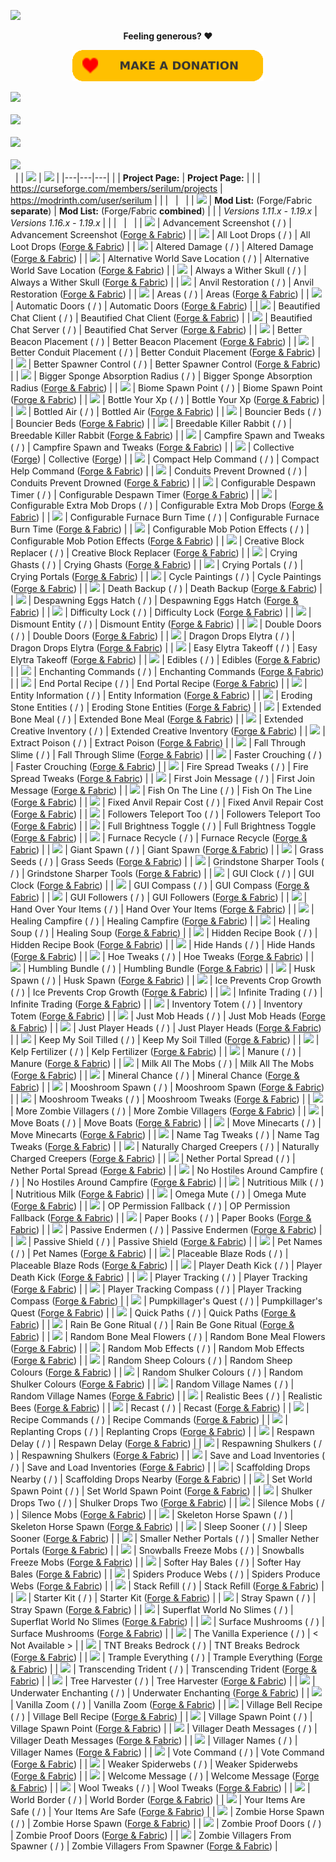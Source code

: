 [![](https://github.com/ricksouth/serilum-mc-mods/raw/master/description/Github/header.png)](https://serilum.com/)

<div align="center">
<p><strong>Feeling generous? ❤️</strong></p>
<p><a href="https://ricksouth.com/donate" target=_blank><img src="https://github.com/ricksouth/ricksouth/raw/main/assets/shields/donation_rounded.svg" height="50" width="auto"></a></p>
</div>

[![](https://github.com/ricksouth/serilum-mc-mods/raw/master/description/Github/serilumcom.png)](https://serilum.com/)\
&nbsp;\
[![](https://github.com/ricksouth/serilum-mc-mods/raw/master/description/Github/faq.png)](https://github.com/ricksouth/serilum-mc-mods/wiki/FAQ)\
&nbsp;\
[![](https://github.com/ricksouth/serilum-mc-mods/raw/master/description/Github/issues.png)](https://github.com/ricksouth/serilum-mc-mods/issues/new/choose)\
&nbsp;\
[![](https://github.com/ricksouth/serilum-mc-mods/raw/master/description/Github/code.png)](https://github.com/ricksouth/serilum-mc-mods/tree/master/sources)\
&nbsp;
|   | [![](https://github.com/ricksouth/serilum-mc-mods/raw/master/description/Github/curseforge.png)](https://curseforge.com/members/serilum/projects)  |  [![](https://github.com/ricksouth/serilum-mc-mods/raw/master/description/Github/modrinth.png)](https://modrinth.com/user/Serilum) |
|---|---|---|
|   | __Project Page:__  | __Project Page:__  |
|   | https://curseforge.com/members/serilum/projects  | https://modrinth.com/user/serilum  |
|   | 	&nbsp;  | 	&nbsp;  |
| [![](https://github.com/ricksouth/serilum-mc-mods/raw/master/description/Github/tiny_logo/_changelog.png)](#)  | __Mod List:__ (Forge/Fabric __separate__)  | __Mod List:__ (Forge/Fabric __combined__)  |
|   | _Versions 1.11.x - 1.19.x_  | _Versions 1.16.x - 1.19.x_  |
|   | 	&nbsp;  | 	&nbsp;  |
| [![](https://github.com/ricksouth/serilum-mc-mods/raw/master/description/Github/tiny_logo/advancement-screenshot.png)](https://serilum.com/mods?changelog=advancement-screenshot)  | Advancement Screenshot ( / )  | Advancement Screenshot ([Forge & Fabric](https://modrinth.com/mod/advancement-screenshot))  |
| [![](https://github.com/ricksouth/serilum-mc-mods/raw/master/description/Github/tiny_logo/all-loot-drops.png)](https://serilum.com/mods?changelog=all-loot-drops)  | All Loot Drops ( / )  | All Loot Drops ([Forge & Fabric](https://modrinth.com/mod/all-loot-drops))  |
| [![](https://github.com/ricksouth/serilum-mc-mods/raw/master/description/Github/tiny_logo/altered-damage.png)](https://serilum.com/mods?changelog=altered-damage)  | Altered Damage ( / )  | Altered Damage ([Forge & Fabric](https://modrinth.com/mod/altered-damage))  |
| [![](https://github.com/ricksouth/serilum-mc-mods/raw/master/description/Github/tiny_logo/alternative-world-save-location.png)](https://serilum.com/mods?changelog=alternative-world-save-location)  | Alternative World Save Location ( / )  | Alternative World Save Location ([Forge & Fabric](https://modrinth.com/mod/alternative-world-save-location))  |
| [![](https://github.com/ricksouth/serilum-mc-mods/raw/master/description/Github/tiny_logo/always-a-wither-skull.png)](https://serilum.com/mods?changelog=always-a-wither-skull)  | Always a Wither Skull ( / )  | Always a Wither Skull ([Forge & Fabric](https://modrinth.com/mod/always-a-wither-skull))  |
| [![](https://github.com/ricksouth/serilum-mc-mods/raw/master/description/Github/tiny_logo/anvil-restoration.png)](https://serilum.com/mods?changelog=anvil-restoration)  | Anvil Restoration ( / )  | Anvil Restoration ([Forge & Fabric](https://modrinth.com/mod/anvil-restoration))  |
| [![](https://github.com/ricksouth/serilum-mc-mods/raw/master/description/Github/tiny_logo/areas.png)](https://serilum.com/mods?changelog=areas)  | Areas ( / )  | Areas ([Forge & Fabric](https://modrinth.com/mod/areas))  |
| [![](https://github.com/ricksouth/serilum-mc-mods/raw/master/description/Github/tiny_logo/automatic-doors.png)](https://serilum.com/mods?changelog=automatic-doors)  | Automatic Doors ( / )  | Automatic Doors ([Forge & Fabric](https://modrinth.com/mod/automatic-doors))  |
| [![](https://github.com/ricksouth/serilum-mc-mods/raw/master/description/Github/tiny_logo/beautified-chat-client.png)](https://serilum.com/mods?changelog=beautified-chat-client)  | Beautified Chat Client ( / )  | Beautified Chat Client ([Forge & Fabric](https://modrinth.com/mod/beautified-chat-client))  |
| [![](https://github.com/ricksouth/serilum-mc-mods/raw/master/description/Github/tiny_logo/beautified-chat-server.png)](https://serilum.com/mods?changelog=beautified-chat-server)  | Beautified Chat Server ( / )  | Beautified Chat Server ([Forge & Fabric](https://modrinth.com/mod/beautified-chat-server))  |
| [![](https://github.com/ricksouth/serilum-mc-mods/raw/master/description/Github/tiny_logo/better-beacon-placement.png)](https://serilum.com/mods?changelog=better-beacon-placement)  | Better Beacon Placement ( / )  | Better Beacon Placement ([Forge & Fabric](https://modrinth.com/mod/better-beacon-placement))  |
| [![](https://github.com/ricksouth/serilum-mc-mods/raw/master/description/Github/tiny_logo/better-conduit-placement.png)](https://serilum.com/mods?changelog=better-conduit-placement)  | Better Conduit Placement ( / )  | Better Conduit Placement ([Forge & Fabric](https://modrinth.com/mod/better-conduit-placement))  |
| [![](https://github.com/ricksouth/serilum-mc-mods/raw/master/description/Github/tiny_logo/better-spawner-control.png)](https://serilum.com/mods?changelog=better-spawner-control)  | Better Spawner Control ( / )  | Better Spawner Control ([Forge & Fabric](https://modrinth.com/mod/better-spawner-control))  |
| [![](https://github.com/ricksouth/serilum-mc-mods/raw/master/description/Github/tiny_logo/bigger-sponge-absorption-radius.png)](https://serilum.com/mods?changelog=bigger-sponge-absorption-radius)  | Bigger Sponge Absorption Radius ( / )  | Bigger Sponge Absorption Radius ([Forge & Fabric](https://modrinth.com/mod/bigger-sponge-absorption-radius))  |
| [![](https://github.com/ricksouth/serilum-mc-mods/raw/master/description/Github/tiny_logo/biome-spawn-point.png)](https://serilum.com/mods?changelog=biome-spawn-point)  | Biome Spawn Point ( / )  | Biome Spawn Point ([Forge & Fabric](https://modrinth.com/mod/biome-spawn-point))  |
| [![](https://github.com/ricksouth/serilum-mc-mods/raw/master/description/Github/tiny_logo/bottle-your-xp.png)](https://serilum.com/mods?changelog=bottle-your-xp)  | Bottle Your Xp ( / )  | Bottle Your Xp ([Forge & Fabric](https://modrinth.com/mod/bottle-your-xp))  |
| [![](https://github.com/ricksouth/serilum-mc-mods/raw/master/description/Github/tiny_logo/bottled-air.png)](https://serilum.com/mods?changelog=bottled-air)  | Bottled Air ( / )  | Bottled Air ([Forge & Fabric](https://modrinth.com/mod/bottled-air))  |
| [![](https://github.com/ricksouth/serilum-mc-mods/raw/master/description/Github/tiny_logo/bouncier-beds.png)](https://serilum.com/mods?changelog=bouncier-beds)  | Bouncier Beds ( / )  | Bouncier Beds ([Forge & Fabric](https://modrinth.com/mod/bouncier-beds))  |
| [![](https://github.com/ricksouth/serilum-mc-mods/raw/master/description/Github/tiny_logo/breedable-killer-rabbit.png)](https://serilum.com/mods?changelog=breedable-killer-rabbit)  | Breedable Killer Rabbit ( / )  | Breedable Killer Rabbit ([Forge & Fabric](https://modrinth.com/mod/breedable-killer-rabbit))  |
| [![](https://github.com/ricksouth/serilum-mc-mods/raw/master/description/Github/tiny_logo/campfire-spawn-and-tweaks.png)](https://serilum.com/mods?changelog=campfire-spawn-and-tweaks)  | Campfire Spawn and Tweaks ( / )  | Campfire Spawn and Tweaks ([Forge & Fabric](https://modrinth.com/mod/campfire-spawn-and-tweaks))  |
| [![](https://github.com/ricksouth/serilum-mc-mods/raw/master/description/Github/tiny_logo/collective.png)](https://serilum.com/mods?changelog=collective)  | Collective ([Forge](https://curseforge.com/minecraft/mc-mods/collective))  | Collective ([Forge](https://modrinth.com/mod/collective))  |
| [![](https://github.com/ricksouth/serilum-mc-mods/raw/master/description/Github/tiny_logo/compact-help-command.png)](https://serilum.com/mods?changelog=compact-help-command)  | Compact Help Command ( / )  | Compact Help Command ([Forge & Fabric](https://modrinth.com/mod/compact-help-command))  |
| [![](https://github.com/ricksouth/serilum-mc-mods/raw/master/description/Github/tiny_logo/conduits-prevent-drowned.png)](https://serilum.com/mods?changelog=conduits-prevent-drowned)  | Conduits Prevent Drowned ( / )  | Conduits Prevent Drowned ([Forge & Fabric](https://modrinth.com/mod/conduits-prevent-drowned))  |
| [![](https://github.com/ricksouth/serilum-mc-mods/raw/master/description/Github/tiny_logo/configurable-despawn-timer.png)](https://serilum.com/mods?changelog=configurable-despawn-timer)  | Configurable Despawn Timer ( / )  | Configurable Despawn Timer ([Forge & Fabric](https://modrinth.com/mod/configurable-despawn-timer))  |
| [![](https://github.com/ricksouth/serilum-mc-mods/raw/master/description/Github/tiny_logo/configurable-extra-mob-drops.png)](https://serilum.com/mods?changelog=configurable-extra-mob-drops)  | Configurable Extra Mob Drops ( / )  | Configurable Extra Mob Drops ([Forge & Fabric](https://modrinth.com/mod/configurable-extra-mob-drops))  |
| [![](https://github.com/ricksouth/serilum-mc-mods/raw/master/description/Github/tiny_logo/configurable-furnace-burn-time.png)](https://serilum.com/mods?changelog=configurable-furnace-burn-time)  | Configurable Furnace Burn Time ( / )  | Configurable Furnace Burn Time ([Forge & Fabric](https://modrinth.com/mod/configurable-furnace-burn-time))  |
| [![](https://github.com/ricksouth/serilum-mc-mods/raw/master/description/Github/tiny_logo/configurable-mob-potion-effects.png)](https://serilum.com/mods?changelog=configurable-mob-potion-effects)  | Configurable Mob Potion Effects ( / )  | Configurable Mob Potion Effects ([Forge & Fabric](https://modrinth.com/mod/configurable-mob-potion-effects))  |
| [![](https://github.com/ricksouth/serilum-mc-mods/raw/master/description/Github/tiny_logo/creative-block-replacer.png)](https://serilum.com/mods?changelog=creative-block-replacer)  | Creative Block Replacer ( / )  | Creative Block Replacer ([Forge & Fabric](https://modrinth.com/mod/creative-block-replacer))  |
| [![](https://github.com/ricksouth/serilum-mc-mods/raw/master/description/Github/tiny_logo/crying-ghasts.png)](https://serilum.com/mods?changelog=crying-ghasts)  | Crying Ghasts ( / )  | Crying Ghasts ([Forge & Fabric](https://modrinth.com/mod/crying-ghasts))  |
| [![](https://github.com/ricksouth/serilum-mc-mods/raw/master/description/Github/tiny_logo/crying-portals.png)](https://serilum.com/mods?changelog=crying-portals)  | Crying Portals ( / )  | Crying Portals ([Forge & Fabric](https://modrinth.com/mod/crying-portals))  |
| [![](https://github.com/ricksouth/serilum-mc-mods/raw/master/description/Github/tiny_logo/cycle-paintings.png)](https://serilum.com/mods?changelog=cycle-paintings)  | Cycle Paintings ( / )  | Cycle Paintings ([Forge & Fabric](https://modrinth.com/mod/cycle-paintings))  |
| [![](https://github.com/ricksouth/serilum-mc-mods/raw/master/description/Github/tiny_logo/death-backup.png)](https://serilum.com/mods?changelog=death-backup)  | Death Backup ( / )  | Death Backup ([Forge & Fabric](https://modrinth.com/mod/death-backup))  |
| [![](https://github.com/ricksouth/serilum-mc-mods/raw/master/description/Github/tiny_logo/despawning-eggs-hatch.png)](https://serilum.com/mods?changelog=despawning-eggs-hatch)  | Despawning Eggs Hatch ( / )  | Despawning Eggs Hatch ([Forge & Fabric](https://modrinth.com/mod/despawning-eggs-hatch))  |
| [![](https://github.com/ricksouth/serilum-mc-mods/raw/master/description/Github/tiny_logo/difficulty-lock.png)](https://serilum.com/mods?changelog=difficulty-lock)  | Difficulty Lock ( / )  | Difficulty Lock ([Forge & Fabric](https://modrinth.com/mod/difficulty-lock))  |
| [![](https://github.com/ricksouth/serilum-mc-mods/raw/master/description/Github/tiny_logo/dismount-entity.png)](https://serilum.com/mods?changelog=dismount-entity)  | Dismount Entity ( / )  | Dismount Entity ([Forge & Fabric](https://modrinth.com/mod/dismount-entity))  |
| [![](https://github.com/ricksouth/serilum-mc-mods/raw/master/description/Github/tiny_logo/double-doors.png)](https://serilum.com/mods?changelog=double-doors)  | Double Doors ( / )  | Double Doors ([Forge & Fabric](https://modrinth.com/mod/double-doors))  |
| [![](https://github.com/ricksouth/serilum-mc-mods/raw/master/description/Github/tiny_logo/dragon-drops-elytra.png)](https://serilum.com/mods?changelog=dragon-drops-elytra)  | Dragon Drops Elytra ( / )  | Dragon Drops Elytra ([Forge & Fabric](https://modrinth.com/mod/dragon-drops-elytra))  |
| [![](https://github.com/ricksouth/serilum-mc-mods/raw/master/description/Github/tiny_logo/easy-elytra-takeoff.png)](https://serilum.com/mods?changelog=easy-elytra-takeoff)  | Easy Elytra Takeoff ( / )  | Easy Elytra Takeoff ([Forge & Fabric](https://modrinth.com/mod/easy-elytra-takeoff))  |
| [![](https://github.com/ricksouth/serilum-mc-mods/raw/master/description/Github/tiny_logo/edibles.png)](https://serilum.com/mods?changelog=edibles)  | Edibles ( / )  | Edibles ([Forge & Fabric](https://modrinth.com/mod/edibles))  |
| [![](https://github.com/ricksouth/serilum-mc-mods/raw/master/description/Github/tiny_logo/enchanting-commands.png)](https://serilum.com/mods?changelog=enchanting-commands)  | Enchanting Commands ( / )  | Enchanting Commands ([Forge & Fabric](https://modrinth.com/mod/enchanting-commands))  |
| [![](https://github.com/ricksouth/serilum-mc-mods/raw/master/description/Github/tiny_logo/end-portal-recipe.png)](https://serilum.com/mods?changelog=end-portal-recipe)  | End Portal Recipe ( / )  | End Portal Recipe ([Forge & Fabric](https://modrinth.com/mod/end-portal-recipe))  |
| [![](https://github.com/ricksouth/serilum-mc-mods/raw/master/description/Github/tiny_logo/entity-information.png)](https://serilum.com/mods?changelog=entity-information)  | Entity Information ( / )  | Entity Information ([Forge & Fabric](https://modrinth.com/mod/entity-information))  |
| [![](https://github.com/ricksouth/serilum-mc-mods/raw/master/description/Github/tiny_logo/eroding-stone-entities.png)](https://serilum.com/mods?changelog=eroding-stone-entities)  | Eroding Stone Entities ( / )  | Eroding Stone Entities ([Forge & Fabric](https://modrinth.com/mod/eroding-stone-entities))  |
| [![](https://github.com/ricksouth/serilum-mc-mods/raw/master/description/Github/tiny_logo/extended-bone-meal.png)](https://serilum.com/mods?changelog=extended-bone-meal)  | Extended Bone Meal ( / )  | Extended Bone Meal ([Forge & Fabric](https://modrinth.com/mod/extended-bone-meal))  |
| [![](https://github.com/ricksouth/serilum-mc-mods/raw/master/description/Github/tiny_logo/extended-creative-inventory.png)](https://serilum.com/mods?changelog=extended-creative-inventory)  | Extended Creative Inventory ( / )  | Extended Creative Inventory ([Forge & Fabric](https://modrinth.com/mod/extended-creative-inventory))  |
| [![](https://github.com/ricksouth/serilum-mc-mods/raw/master/description/Github/tiny_logo/extract-poison.png)](https://serilum.com/mods?changelog=extract-poison)  | Extract Poison ( / )  | Extract Poison ([Forge & Fabric](https://modrinth.com/mod/extract-poison))  |
| [![](https://github.com/ricksouth/serilum-mc-mods/raw/master/description/Github/tiny_logo/fall-through-slime.png)](https://serilum.com/mods?changelog=fall-through-slime)  | Fall Through Slime ( / )  | Fall Through Slime ([Forge & Fabric](https://modrinth.com/mod/fall-through-slime))  |
| [![](https://github.com/ricksouth/serilum-mc-mods/raw/master/description/Github/tiny_logo/faster-crouching.png)](https://serilum.com/mods?changelog=faster-crouching)  | Faster Crouching ( / )  | Faster Crouching ([Forge & Fabric](https://modrinth.com/mod/faster-crouching))  |
| [![](https://github.com/ricksouth/serilum-mc-mods/raw/master/description/Github/tiny_logo/fire-spread-tweaks.png)](https://serilum.com/mods?changelog=fire-spread-tweaks)  | Fire Spread Tweaks ( / )  | Fire Spread Tweaks ([Forge & Fabric](https://modrinth.com/mod/fire-spread-tweaks))  |
| [![](https://github.com/ricksouth/serilum-mc-mods/raw/master/description/Github/tiny_logo/first-join-message.png)](https://serilum.com/mods?changelog=first-join-message)  | First Join Message ( / )  | First Join Message ([Forge & Fabric](https://modrinth.com/mod/first-join-message))  |
| [![](https://github.com/ricksouth/serilum-mc-mods/raw/master/description/Github/tiny_logo/fish-on-the-line.png)](https://serilum.com/mods?changelog=fish-on-the-line)  | Fish On The Line ( / )  | Fish On The Line ([Forge & Fabric](https://modrinth.com/mod/fish-on-the-line))  |
| [![](https://github.com/ricksouth/serilum-mc-mods/raw/master/description/Github/tiny_logo/fixed-anvil-repair-cost.png)](https://serilum.com/mods?changelog=fixed-anvil-repair-cost)  | Fixed Anvil Repair Cost ( / )  | Fixed Anvil Repair Cost ([Forge & Fabric](https://modrinth.com/mod/fixed-anvil-repair-cost))  |
| [![](https://github.com/ricksouth/serilum-mc-mods/raw/master/description/Github/tiny_logo/followers-teleport-too.png)](https://serilum.com/mods?changelog=followers-teleport-too)  | Followers Teleport Too ( / )  | Followers Teleport Too ([Forge & Fabric](https://modrinth.com/mod/followers-teleport-too))  |
| [![](https://github.com/ricksouth/serilum-mc-mods/raw/master/description/Github/tiny_logo/full-brightness-toggle.png)](https://serilum.com/mods?changelog=full-brightness-toggle)  | Full Brightness Toggle ( / )  | Full Brightness Toggle ([Forge & Fabric](https://modrinth.com/mod/full-brightness-toggle))  |
| [![](https://github.com/ricksouth/serilum-mc-mods/raw/master/description/Github/tiny_logo/furnace-recycle.png)](https://serilum.com/mods?changelog=furnace-recycle)  | Furnace Recycle ( / )  | Furnace Recycle ([Forge & Fabric](https://modrinth.com/mod/furnace-recycle))  |
| [![](https://github.com/ricksouth/serilum-mc-mods/raw/master/description/Github/tiny_logo/giant-spawn.png)](https://serilum.com/mods?changelog=giant-spawn)  | Giant Spawn ( / )  | Giant Spawn ([Forge & Fabric](https://modrinth.com/mod/giant-spawn))  |
| [![](https://github.com/ricksouth/serilum-mc-mods/raw/master/description/Github/tiny_logo/grass-seeds.png)](https://serilum.com/mods?changelog=grass-seeds)  | Grass Seeds ( / )  | Grass Seeds ([Forge & Fabric](https://modrinth.com/mod/grass-seeds))  |
| [![](https://github.com/ricksouth/serilum-mc-mods/raw/master/description/Github/tiny_logo/grindstone-sharper-tools.png)](https://serilum.com/mods?changelog=grindstone-sharper-tools)  | Grindstone Sharper Tools ( / )  | Grindstone Sharper Tools ([Forge & Fabric](https://modrinth.com/mod/grindstone-sharper-tools))  |
| [![](https://github.com/ricksouth/serilum-mc-mods/raw/master/description/Github/tiny_logo/gui-clock.png)](https://serilum.com/mods?changelog=gui-clock)  | GUI Clock ( / )  | GUI Clock ([Forge & Fabric](https://modrinth.com/mod/gui-clock))  |
| [![](https://github.com/ricksouth/serilum-mc-mods/raw/master/description/Github/tiny_logo/gui-compass.png)](https://serilum.com/mods?changelog=gui-compass)  | GUI Compass ( / )  | GUI Compass ([Forge & Fabric](https://modrinth.com/mod/gui-compass))  |
| [![](https://github.com/ricksouth/serilum-mc-mods/raw/master/description/Github/tiny_logo/gui-followers.png)](https://serilum.com/mods?changelog=gui-followers)  | GUI Followers ( / )  | GUI Followers ([Forge & Fabric](https://modrinth.com/mod/gui-followers))  |
| [![](https://github.com/ricksouth/serilum-mc-mods/raw/master/description/Github/tiny_logo/hand-over-your-items.png)](https://serilum.com/mods?changelog=hand-over-your-items)  | Hand Over Your Items ( / )  | Hand Over Your Items ([Forge & Fabric](https://modrinth.com/mod/hand-over-your-items))  |
| [![](https://github.com/ricksouth/serilum-mc-mods/raw/master/description/Github/tiny_logo/healing-campfire.png)](https://serilum.com/mods?changelog=healing-campfire)  | Healing Campfire ( / )  | Healing Campfire ([Forge & Fabric](https://modrinth.com/mod/healing-campfire))  |
| [![](https://github.com/ricksouth/serilum-mc-mods/raw/master/description/Github/tiny_logo/healing-soup.png)](https://serilum.com/mods?changelog=healing-soup)  | Healing Soup ( / )  | Healing Soup ([Forge & Fabric](https://modrinth.com/mod/healing-soup))  |
| [![](https://github.com/ricksouth/serilum-mc-mods/raw/master/description/Github/tiny_logo/hidden-recipe-book.png)](https://serilum.com/mods?changelog=hidden-recipe-book)  | Hidden Recipe Book ( / )  | Hidden Recipe Book ([Forge & Fabric](https://modrinth.com/mod/hidden-recipe-book))  |
| [![](https://github.com/ricksouth/serilum-mc-mods/raw/master/description/Github/tiny_logo/hide-hands.png)](https://serilum.com/mods?changelog=hide-hands)  | Hide Hands ( / )  | Hide Hands ([Forge & Fabric](https://modrinth.com/mod/hide-hands))  |
| [![](https://github.com/ricksouth/serilum-mc-mods/raw/master/description/Github/tiny_logo/hoe-tweaks.png)](https://serilum.com/mods?changelog=hoe-tweaks)  | Hoe Tweaks ( / )  | Hoe Tweaks ([Forge & Fabric](https://modrinth.com/mod/hoe-tweaks))  |
| [![](https://github.com/ricksouth/serilum-mc-mods/raw/master/description/Github/tiny_logo/humbling-bundle.png)](https://serilum.com/mods?changelog=humbling-bundle)  | Humbling Bundle ( / )  | Humbling Bundle ([Forge & Fabric](https://modrinth.com/mod/humbling-bundle))  |
| [![](https://github.com/ricksouth/serilum-mc-mods/raw/master/description/Github/tiny_logo/husk-spawn.png)](https://serilum.com/mods?changelog=husk-spawn)  | Husk Spawn ( / )  | Husk Spawn ([Forge & Fabric](https://modrinth.com/mod/husk-spawn))  |
| [![](https://github.com/ricksouth/serilum-mc-mods/raw/master/description/Github/tiny_logo/ice-prevents-crop-growth.png)](https://serilum.com/mods?changelog=ice-prevents-crop-growth)  | Ice Prevents Crop Growth ( / )  | Ice Prevents Crop Growth ([Forge & Fabric](https://modrinth.com/mod/ice-prevents-crop-growth))  |
| [![](https://github.com/ricksouth/serilum-mc-mods/raw/master/description/Github/tiny_logo/infinite-trading.png)](https://serilum.com/mods?changelog=infinite-trading)  | Infinite Trading ( / )  | Infinite Trading ([Forge & Fabric](https://modrinth.com/mod/infinite-trading))  |
| [![](https://github.com/ricksouth/serilum-mc-mods/raw/master/description/Github/tiny_logo/inventory-totem.png)](https://serilum.com/mods?changelog=inventory-totem)  | Inventory Totem ( / )  | Inventory Totem ([Forge & Fabric](https://modrinth.com/mod/inventory-totem))  |
| [![](https://github.com/ricksouth/serilum-mc-mods/raw/master/description/Github/tiny_logo/just-mob-heads.png)](https://serilum.com/mods?changelog=just-mob-heads)  | Just Mob Heads ( / )  | Just Mob Heads ([Forge & Fabric](https://modrinth.com/mod/just-mob-heads))  |
| [![](https://github.com/ricksouth/serilum-mc-mods/raw/master/description/Github/tiny_logo/just-player-heads.png)](https://serilum.com/mods?changelog=just-player-heads)  | Just Player Heads ( / )  | Just Player Heads ([Forge & Fabric](https://modrinth.com/mod/just-player-heads))  |
| [![](https://github.com/ricksouth/serilum-mc-mods/raw/master/description/Github/tiny_logo/keep-my-soil-tilled.png)](https://serilum.com/mods?changelog=keep-my-soil-tilled)  | Keep My Soil Tilled ( / )  | Keep My Soil Tilled ([Forge & Fabric](https://modrinth.com/mod/keep-my-soil-tilled))  |
| [![](https://github.com/ricksouth/serilum-mc-mods/raw/master/description/Github/tiny_logo/kelp-fertilizer.png)](https://serilum.com/mods?changelog=kelp-fertilizer)  | Kelp Fertilizer ( / )  | Kelp Fertilizer ([Forge & Fabric](https://modrinth.com/mod/kelp-fertilizer))  |
| [![](https://github.com/ricksouth/serilum-mc-mods/raw/master/description/Github/tiny_logo/manure.png)](https://serilum.com/mods?changelog=manure)  | Manure ( / )  | Manure ([Forge & Fabric](https://modrinth.com/mod/manure))  |
| [![](https://github.com/ricksouth/serilum-mc-mods/raw/master/description/Github/tiny_logo/milk-all-the-mobs.png)](https://serilum.com/mods?changelog=milk-all-the-mobs)  | Milk All The Mobs ( / )  | Milk All The Mobs ([Forge & Fabric](https://modrinth.com/mod/milk-all-the-mobs))  |
| [![](https://github.com/ricksouth/serilum-mc-mods/raw/master/description/Github/tiny_logo/mineral-chance.png)](https://serilum.com/mods?changelog=mineral-chance)  | Mineral Chance ( / )  | Mineral Chance ([Forge & Fabric](https://modrinth.com/mod/mineral-chance))  |
| [![](https://github.com/ricksouth/serilum-mc-mods/raw/master/description/Github/tiny_logo/mooshroom-spawn.png)](https://serilum.com/mods?changelog=mooshroom-spawn)  | Mooshroom Spawn ( / )  | Mooshroom Spawn ([Forge & Fabric](https://modrinth.com/mod/mooshroom-spawn))  |
| [![](https://github.com/ricksouth/serilum-mc-mods/raw/master/description/Github/tiny_logo/mooshroom-tweaks.png)](https://serilum.com/mods?changelog=mooshroom-tweaks)  | Mooshroom Tweaks ( / )  | Mooshroom Tweaks ([Forge & Fabric](https://modrinth.com/mod/mooshroom-tweaks))  |
| [![](https://github.com/ricksouth/serilum-mc-mods/raw/master/description/Github/tiny_logo/more-zombie-villagers.png)](https://serilum.com/mods?changelog=more-zombie-villagers)  | More Zombie Villagers ( / )  | More Zombie Villagers ([Forge & Fabric](https://modrinth.com/mod/more-zombie-villagers))  |
| [![](https://github.com/ricksouth/serilum-mc-mods/raw/master/description/Github/tiny_logo/move-boats.png)](https://serilum.com/mods?changelog=move-boats)  | Move Boats ( / )  | Move Boats ([Forge & Fabric](https://modrinth.com/mod/move-boats))  |
| [![](https://github.com/ricksouth/serilum-mc-mods/raw/master/description/Github/tiny_logo/move-minecarts.png)](https://serilum.com/mods?changelog=move-minecarts)  | Move Minecarts ( / )  | Move Minecarts ([Forge & Fabric](https://modrinth.com/mod/move-minecarts))  |
| [![](https://github.com/ricksouth/serilum-mc-mods/raw/master/description/Github/tiny_logo/name-tag-tweaks.png)](https://serilum.com/mods?changelog=name-tag-tweaks)  | Name Tag Tweaks ( / )  | Name Tag Tweaks ([Forge & Fabric](https://modrinth.com/mod/name-tag-tweaks))  |
| [![](https://github.com/ricksouth/serilum-mc-mods/raw/master/description/Github/tiny_logo/naturally-charged-creepers.png)](https://serilum.com/mods?changelog=naturally-charged-creepers)  | Naturally Charged Creepers ( / )  | Naturally Charged Creepers ([Forge & Fabric](https://modrinth.com/mod/naturally-charged-creepers))  |
| [![](https://github.com/ricksouth/serilum-mc-mods/raw/master/description/Github/tiny_logo/nether-portal-spread.png)](https://serilum.com/mods?changelog=nether-portal-spread)  | Nether Portal Spread ( / )  | Nether Portal Spread ([Forge & Fabric](https://modrinth.com/mod/nether-portal-spread))  |
| [![](https://github.com/ricksouth/serilum-mc-mods/raw/master/description/Github/tiny_logo/no-hostiles-around-campfire.png)](https://serilum.com/mods?changelog=no-hostiles-around-campfire)  | No Hostiles Around Campfire ( / )  | No Hostiles Around Campfire ([Forge & Fabric](https://modrinth.com/mod/no-hostiles-around-campfire))  |
| [![](https://github.com/ricksouth/serilum-mc-mods/raw/master/description/Github/tiny_logo/nutritious-milk.png)](https://serilum.com/mods?changelog=nutritious-milk)  | Nutritious Milk ( / )  | Nutritious Milk ([Forge & Fabric](https://modrinth.com/mod/nutritious-milk))  |
| [![](https://github.com/ricksouth/serilum-mc-mods/raw/master/description/Github/tiny_logo/omega-mute.png)](https://serilum.com/mods?changelog=omega-mute)  | Omega Mute ( / )  | Omega Mute ([Forge & Fabric](https://modrinth.com/mod/omega-mute))  |
| [![](https://github.com/ricksouth/serilum-mc-mods/raw/master/description/Github/tiny_logo/op-permission-fallback.png)](https://serilum.com/mods?changelog=op-permission-fallback)  | OP Permission Fallback ( / )  | OP Permission Fallback ([Forge & Fabric](https://modrinth.com/mod/op-permission-fallback))  |
| [![](https://github.com/ricksouth/serilum-mc-mods/raw/master/description/Github/tiny_logo/paper-books.png)](https://serilum.com/mods?changelog=paper-books)  | Paper Books ( / )  | Paper Books ([Forge & Fabric](https://modrinth.com/mod/paper-books))  |
| [![](https://github.com/ricksouth/serilum-mc-mods/raw/master/description/Github/tiny_logo/passive-endermen.png)](https://serilum.com/mods?changelog=passive-endermen)  | Passive Endermen ( / )  | Passive Endermen ([Forge & Fabric](https://modrinth.com/mod/passive-endermen))  |
| [![](https://github.com/ricksouth/serilum-mc-mods/raw/master/description/Github/tiny_logo/passive-shield.png)](https://serilum.com/mods?changelog=passive-shield)  | Passive Shield ( / )  | Passive Shield ([Forge & Fabric](https://modrinth.com/mod/passive-shield))  |
| [![](https://github.com/ricksouth/serilum-mc-mods/raw/master/description/Github/tiny_logo/pet-names.png)](https://serilum.com/mods?changelog=pet-names)  | Pet Names ( / )  | Pet Names ([Forge & Fabric](https://modrinth.com/mod/pet-names))  |
| [![](https://github.com/ricksouth/serilum-mc-mods/raw/master/description/Github/tiny_logo/placeable-blaze-rods.png)](https://serilum.com/mods?changelog=placeable-blaze-rods)  | Placeable Blaze Rods ( / )  | Placeable Blaze Rods ([Forge & Fabric](https://modrinth.com/mod/placeable-blaze-rods))  |
| [![](https://github.com/ricksouth/serilum-mc-mods/raw/master/description/Github/tiny_logo/player-death-kick.png)](https://serilum.com/mods?changelog=player-death-kick)  | Player Death Kick ( / )  | Player Death Kick ([Forge & Fabric](https://modrinth.com/mod/player-death-kick))  |
| [![](https://github.com/ricksouth/serilum-mc-mods/raw/master/description/Github/tiny_logo/player-tracking.png)](https://serilum.com/mods?changelog=player-tracking)  | Player Tracking ( / )  | Player Tracking ([Forge & Fabric](https://modrinth.com/mod/player-tracking))  |
| [![](https://github.com/ricksouth/serilum-mc-mods/raw/master/description/Github/tiny_logo/player-tracking-compass.png)](https://serilum.com/mods?changelog=player-tracking-compass)  | Player Tracking Compass ( / )  | Player Tracking Compass ([Forge & Fabric](https://modrinth.com/mod/player-tracking-compass))  |
| [![](https://github.com/ricksouth/serilum-mc-mods/raw/master/description/Github/tiny_logo/pumpkillagers-quest.png)](https://serilum.com/mods?changelog=pumpkillagers-quest)  | Pumpkillager's Quest ( / )  | Pumpkillager's Quest ([Forge & Fabric](https://modrinth.com/mod/pumpkillagers-quest))  |
| [![](https://github.com/ricksouth/serilum-mc-mods/raw/master/description/Github/tiny_logo/quick-paths.png)](https://serilum.com/mods?changelog=quick-paths)  | Quick Paths ( / )  | Quick Paths ([Forge & Fabric](https://modrinth.com/mod/quick-paths))  |
| [![](https://github.com/ricksouth/serilum-mc-mods/raw/master/description/Github/tiny_logo/rain-be-gone-ritual.png)](https://serilum.com/mods?changelog=rain-be-gone-ritual)  | Rain Be Gone Ritual ( / )  | Rain Be Gone Ritual ([Forge & Fabric](https://modrinth.com/mod/rain-be-gone-ritual))  |
| [![](https://github.com/ricksouth/serilum-mc-mods/raw/master/description/Github/tiny_logo/random-bone-meal-flowers.png)](https://serilum.com/mods?changelog=random-bone-meal-flowers)  | Random Bone Meal Flowers ( / )  | Random Bone Meal Flowers ([Forge & Fabric](https://modrinth.com/mod/random-bone-meal-flowers))  |
| [![](https://github.com/ricksouth/serilum-mc-mods/raw/master/description/Github/tiny_logo/random-mob-effects.png)](https://serilum.com/mods?changelog=random-mob-effects)  | Random Mob Effects ( / )  | Random Mob Effects ([Forge & Fabric](https://modrinth.com/mod/random-mob-effects))  |
| [![](https://github.com/ricksouth/serilum-mc-mods/raw/master/description/Github/tiny_logo/random-sheep-colours.png)](https://serilum.com/mods?changelog=random-sheep-colours)  | Random Sheep Colours ( / )  | Random Sheep Colours ([Forge & Fabric](https://modrinth.com/mod/random-sheep-colours))  |
| [![](https://github.com/ricksouth/serilum-mc-mods/raw/master/description/Github/tiny_logo/random-shulker-colours.png)](https://serilum.com/mods?changelog=random-shulker-colours)  | Random Shulker Colours ( / )  | Random Shulker Colours ([Forge & Fabric](https://modrinth.com/mod/random-shulker-colours))  |
| [![](https://github.com/ricksouth/serilum-mc-mods/raw/master/description/Github/tiny_logo/random-village-names.png)](https://serilum.com/mods?changelog=random-village-names)  | Random Village Names ( / )  | Random Village Names ([Forge & Fabric](https://modrinth.com/mod/random-village-names))  |
| [![](https://github.com/ricksouth/serilum-mc-mods/raw/master/description/Github/tiny_logo/realistic-bees.png)](https://serilum.com/mods?changelog=realistic-bees)  | Realistic Bees ( / )  | Realistic Bees ([Forge & Fabric](https://modrinth.com/mod/realistic-bees))  |
| [![](https://github.com/ricksouth/serilum-mc-mods/raw/master/description/Github/tiny_logo/recast.png)](https://serilum.com/mods?changelog=recast)  | Recast ( / )  | Recast ([Forge & Fabric](https://modrinth.com/mod/recast))  |
| [![](https://github.com/ricksouth/serilum-mc-mods/raw/master/description/Github/tiny_logo/recipe-commands.png)](https://serilum.com/mods?changelog=recipe-commands)  | Recipe Commands ( / )  | Recipe Commands ([Forge & Fabric](https://modrinth.com/mod/recipe-commands))  |
| [![](https://github.com/ricksouth/serilum-mc-mods/raw/master/description/Github/tiny_logo/replanting-crops.png)](https://serilum.com/mods?changelog=replanting-crops)  | Replanting Crops ( / )  | Replanting Crops ([Forge & Fabric](https://modrinth.com/mod/replanting-crops))  |
| [![](https://github.com/ricksouth/serilum-mc-mods/raw/master/description/Github/tiny_logo/respawn-delay.png)](https://serilum.com/mods?changelog=respawn-delay)  | Respawn Delay ( / )  | Respawn Delay ([Forge & Fabric](https://modrinth.com/mod/respawn-delay))  |
| [![](https://github.com/ricksouth/serilum-mc-mods/raw/master/description/Github/tiny_logo/respawning-shulkers.png)](https://serilum.com/mods?changelog=respawning-shulkers)  | Respawning Shulkers ( / )  | Respawning Shulkers ([Forge & Fabric](https://modrinth.com/mod/respawning-shulkers))  |
| [![](https://github.com/ricksouth/serilum-mc-mods/raw/master/description/Github/tiny_logo/save-and-load-inventories.png)](https://serilum.com/mods?changelog=save-and-load-inventories)  | Save and Load Inventories ( / )  | Save and Load Inventories ([Forge & Fabric](https://modrinth.com/mod/save-and-load-inventories))  |
| [![](https://github.com/ricksouth/serilum-mc-mods/raw/master/description/Github/tiny_logo/scaffolding-drops-nearby.png)](https://serilum.com/mods?changelog=scaffolding-drops-nearby)  | Scaffolding Drops Nearby ( / )  | Scaffolding Drops Nearby ([Forge & Fabric](https://modrinth.com/mod/scaffolding-drops-nearby))  |
| [![](https://github.com/ricksouth/serilum-mc-mods/raw/master/description/Github/tiny_logo/set-world-spawn-point.png)](https://serilum.com/mods?changelog=set-world-spawn-point)  | Set World Spawn Point ( / )  | Set World Spawn Point ([Forge & Fabric](https://modrinth.com/mod/set-world-spawn-point))  |
| [![](https://github.com/ricksouth/serilum-mc-mods/raw/master/description/Github/tiny_logo/shulker-drops-two.png)](https://serilum.com/mods?changelog=shulker-drops-two)  | Shulker Drops Two ( / )  | Shulker Drops Two ([Forge & Fabric](https://modrinth.com/mod/shulker-drops-two))  |
| [![](https://github.com/ricksouth/serilum-mc-mods/raw/master/description/Github/tiny_logo/silence-mobs.png)](https://serilum.com/mods?changelog=silence-mobs)  | Silence Mobs ( / )  | Silence Mobs ([Forge & Fabric](https://modrinth.com/mod/silence-mobs))  |
| [![](https://github.com/ricksouth/serilum-mc-mods/raw/master/description/Github/tiny_logo/skeleton-horse-spawn.png)](https://serilum.com/mods?changelog=skeleton-horse-spawn)  | Skeleton Horse Spawn ( / )  | Skeleton Horse Spawn ([Forge & Fabric](https://modrinth.com/mod/skeleton-horse-spawn))  |
| [![](https://github.com/ricksouth/serilum-mc-mods/raw/master/description/Github/tiny_logo/sleep-sooner.png)](https://serilum.com/mods?changelog=sleep-sooner)  | Sleep Sooner ( / )  | Sleep Sooner ([Forge & Fabric](https://modrinth.com/mod/sleep-sooner))  |
| [![](https://github.com/ricksouth/serilum-mc-mods/raw/master/description/Github/tiny_logo/smaller-nether-portals.png)](https://serilum.com/mods?changelog=smaller-nether-portals)  | Smaller Nether Portals ( / )  | Smaller Nether Portals ([Forge & Fabric](https://modrinth.com/mod/smaller-nether-portals))  |
| [![](https://github.com/ricksouth/serilum-mc-mods/raw/master/description/Github/tiny_logo/snowballs-freeze-mobs.png)](https://serilum.com/mods?changelog=snowballs-freeze-mobs)  | Snowballs Freeze Mobs ( / )  | Snowballs Freeze Mobs ([Forge & Fabric](https://modrinth.com/mod/snowballs-freeze-mobs))  |
| [![](https://github.com/ricksouth/serilum-mc-mods/raw/master/description/Github/tiny_logo/softer-hay-bales.png)](https://serilum.com/mods?changelog=softer-hay-bales)  | Softer Hay Bales ( / )  | Softer Hay Bales ([Forge & Fabric](https://modrinth.com/mod/softer-hay-bales))  |
| [![](https://github.com/ricksouth/serilum-mc-mods/raw/master/description/Github/tiny_logo/spiders-produce-webs.png)](https://serilum.com/mods?changelog=spiders-produce-webs)  | Spiders Produce Webs ( / )  | Spiders Produce Webs ([Forge & Fabric](https://modrinth.com/mod/spiders-produce-webs))  |
| [![](https://github.com/ricksouth/serilum-mc-mods/raw/master/description/Github/tiny_logo/stack-refill.png)](https://serilum.com/mods?changelog=stack-refill)  | Stack Refill ( / )  | Stack Refill ([Forge & Fabric](https://modrinth.com/mod/stack-refill))  |
| [![](https://github.com/ricksouth/serilum-mc-mods/raw/master/description/Github/tiny_logo/starter-kit.png)](https://serilum.com/mods?changelog=starter-kit)  | Starter Kit ( / )  | Starter Kit ([Forge & Fabric](https://modrinth.com/mod/starter-kit))  |
| [![](https://github.com/ricksouth/serilum-mc-mods/raw/master/description/Github/tiny_logo/stray-spawn.png)](https://serilum.com/mods?changelog=stray-spawn)  | Stray Spawn ( / )  | Stray Spawn ([Forge & Fabric](https://modrinth.com/mod/stray-spawn))  |
| [![](https://github.com/ricksouth/serilum-mc-mods/raw/master/description/Github/tiny_logo/superflat-world-no-slimes.png)](https://serilum.com/mods?changelog=superflat-world-no-slimes)  | Superflat World No Slimes ( / )  | Superflat World No Slimes ([Forge & Fabric](https://modrinth.com/mod/superflat-world-no-slimes))  |
| [![](https://github.com/ricksouth/serilum-mc-mods/raw/master/description/Github/tiny_logo/surface-mushrooms.png)](https://serilum.com/mods?changelog=surface-mushrooms)  | Surface Mushrooms ( / )  | Surface Mushrooms ([Forge & Fabric](https://modrinth.com/mod/surface-mushrooms))  |
| [![](https://github.com/ricksouth/serilum-mc-mods/raw/master/description/Github/tiny_logo/the-vanilla-experience.png)](https://serilum.com/mods?changelog=the-vanilla-experience)  | The Vanilla Experience ( / )  | < Not Available >  |
| [![](https://github.com/ricksouth/serilum-mc-mods/raw/master/description/Github/tiny_logo/tnt-breaks-bedrock.png)](https://serilum.com/mods?changelog=tnt-breaks-bedrock)  | TNT Breaks Bedrock ( / )  | TNT Breaks Bedrock ([Forge & Fabric](https://modrinth.com/mod/tnt-breaks-bedrock))  |
| [![](https://github.com/ricksouth/serilum-mc-mods/raw/master/description/Github/tiny_logo/trample-everything.png)](https://serilum.com/mods?changelog=trample-everything)  | Trample Everything ( / )  | Trample Everything ([Forge & Fabric](https://modrinth.com/mod/trample-everything))  |
| [![](https://github.com/ricksouth/serilum-mc-mods/raw/master/description/Github/tiny_logo/transcending-trident.png)](https://serilum.com/mods?changelog=transcending-trident)  | Transcending Trident ( / )  | Transcending Trident ([Forge & Fabric](https://modrinth.com/mod/transcending-trident))  |
| [![](https://github.com/ricksouth/serilum-mc-mods/raw/master/description/Github/tiny_logo/tree-harvester.png)](https://serilum.com/mods?changelog=tree-harvester)  | Tree Harvester ( / )  | Tree Harvester ([Forge & Fabric](https://modrinth.com/mod/tree-harvester))  |
| [![](https://github.com/ricksouth/serilum-mc-mods/raw/master/description/Github/tiny_logo/underwater-enchanting.png)](https://serilum.com/mods?changelog=underwater-enchanting)  | Underwater Enchanting ( / )  | Underwater Enchanting ([Forge & Fabric](https://modrinth.com/mod/underwater-enchanting))  |
| [![](https://github.com/ricksouth/serilum-mc-mods/raw/master/description/Github/tiny_logo/vanilla-zoom.png)](https://serilum.com/mods?changelog=vanilla-zoom)  | Vanilla Zoom ( / )  | Vanilla Zoom ([Forge & Fabric](https://modrinth.com/mod/vanilla-zoom))  |
| [![](https://github.com/ricksouth/serilum-mc-mods/raw/master/description/Github/tiny_logo/village-bell-recipe.png)](https://serilum.com/mods?changelog=village-bell-recipe)  | Village Bell Recipe ( / )  | Village Bell Recipe ([Forge & Fabric](https://modrinth.com/mod/village-bell-recipe))  |
| [![](https://github.com/ricksouth/serilum-mc-mods/raw/master/description/Github/tiny_logo/village-spawn-point.png)](https://serilum.com/mods?changelog=village-spawn-point)  | Village Spawn Point ( / )  | Village Spawn Point ([Forge & Fabric](https://modrinth.com/mod/village-spawn-point))  |
| [![](https://github.com/ricksouth/serilum-mc-mods/raw/master/description/Github/tiny_logo/villager-death-messages.png)](https://serilum.com/mods?changelog=villager-death-messages)  | Villager Death Messages ( / )  | Villager Death Messages ([Forge & Fabric](https://modrinth.com/mod/villager-death-messages))  |
| [![](https://github.com/ricksouth/serilum-mc-mods/raw/master/description/Github/tiny_logo/villager-names.png)](https://serilum.com/mods?changelog=villager-names)  | Villager Names ( / )  | Villager Names ([Forge & Fabric](https://modrinth.com/mod/villager-names-serilum))  |
| [![](https://github.com/ricksouth/serilum-mc-mods/raw/master/description/Github/tiny_logo/vote-command.png)](https://serilum.com/mods?changelog=vote-command)  | Vote Command ( / )  | Vote Command ([Forge & Fabric](https://modrinth.com/mod/vote-command))  |
| [![](https://github.com/ricksouth/serilum-mc-mods/raw/master/description/Github/tiny_logo/weaker-spiderwebs.png)](https://serilum.com/mods?changelog=weaker-spiderwebs)  | Weaker Spiderwebs ( / )  | Weaker Spiderwebs ([Forge & Fabric](https://modrinth.com/mod/weaker-spiderwebs))  |
| [![](https://github.com/ricksouth/serilum-mc-mods/raw/master/description/Github/tiny_logo/welcome-message.png)](https://serilum.com/mods?changelog=welcome-message)  | Welcome Message ( / )  | Welcome Message ([Forge & Fabric](https://modrinth.com/mod/welcome-message))  |
| [![](https://github.com/ricksouth/serilum-mc-mods/raw/master/description/Github/tiny_logo/wool-tweaks.png)](https://serilum.com/mods?changelog=wool-tweaks)  | Wool Tweaks ( / )  | Wool Tweaks ([Forge & Fabric](https://modrinth.com/mod/wool-tweaks))  |
| [![](https://github.com/ricksouth/serilum-mc-mods/raw/master/description/Github/tiny_logo/world-border.png)](https://serilum.com/mods?changelog=world-border)  | World Border ( / )  | World Border ([Forge & Fabric](https://modrinth.com/mod/world-border))  |
| [![](https://github.com/ricksouth/serilum-mc-mods/raw/master/description/Github/tiny_logo/your-items-are-safe.png)](https://serilum.com/mods?changelog=your-items-are-safe)  | Your Items Are Safe ( / )  | Your Items Are Safe ([Forge & Fabric](https://modrinth.com/mod/your-items-are-safe))  |
| [![](https://github.com/ricksouth/serilum-mc-mods/raw/master/description/Github/tiny_logo/zombie-horse-spawn.png)](https://serilum.com/mods?changelog=zombie-horse-spawn)  | Zombie Horse Spawn ( / )  | Zombie Horse Spawn ([Forge & Fabric](https://modrinth.com/mod/zombie-horse-spawn))  |
| [![](https://github.com/ricksouth/serilum-mc-mods/raw/master/description/Github/tiny_logo/zombie-proof-doors.png)](https://serilum.com/mods?changelog=zombie-proof-doors)  | Zombie Proof Doors ( / )  | Zombie Proof Doors ([Forge & Fabric](https://modrinth.com/mod/zombie-proof-doors))  |
| [![](https://github.com/ricksouth/serilum-mc-mods/raw/master/description/Github/tiny_logo/zombie-villagers-from-spawner.png)](https://serilum.com/mods?changelog=zombie-villagers-from-spawner)  | Zombie Villagers From Spawner ( / )  | Zombie Villagers From Spawner ([Forge & Fabric](https://modrinth.com/mod/zombie-villagers-from-spawner))  |
